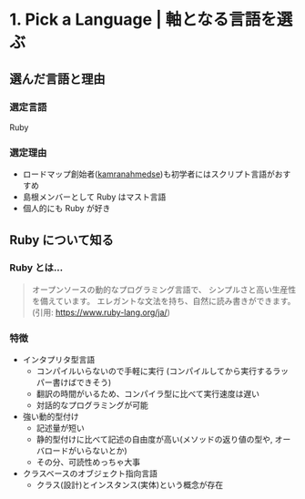 # 1. Pick a Language | 軸となる言語を選ぶ

## 選んだ言語と理由

### 選定言語

Ruby

### 選定理由

- ロードマップ創始者([kamranahmedse](https://github.com/kamranahmedse))も初学者にはスクリプト言語がおすすめ
- 島根メンバーとして Ruby はマスト言語
- 個人的にも Ruby が好き

## Ruby について知る

### Ruby とは...

> オープンソースの動的なプログラミング言語で、 シンプルさと高い生産性を備えています。 エレガントな文法を持ち、自然に読み書きができます。 (引用: https://www.ruby-lang.org/ja/)

### 特徴

- インタプリタ型言語
  - コンパイルいらないので手軽に実行 (コンパイルしてから実行するラッパー書けばできそう)
  - 翻訳の時間がいるため、コンパイラ型に比べて実行速度は遅い
  - 対話的なプログラミングが可能
- 強い動的型付け
  - 記述量が短い
  - 静的型付けに比べて記述の自由度が高い(メソッドの返り値の型や, オーバロードがいらないとか)
  - その分、可読性めっちゃ大事
- クラスベースのオブジェクト指向言語
  - クラス(設計)とインスタンス(実体)という概念が存在
